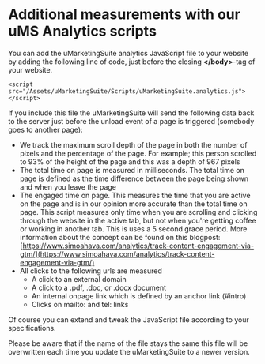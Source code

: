 # Additional measurements with our uMS Analytics scripts

You can add the uMarketingSuite analytics JavaScript file to your website by adding the following line of code, just before the closing **&lt;/body&gt;**-tag of your website.

    <script src="/Assets/uMarketingSuite/Scripts/uMarketingSuite.analytics.js"></script>

If you include this file the uMarketingSuite will send the following data back to the server just before the unload event of a page is triggered (somebody goes to another page):

- We track the maximum scroll depth of the page in both the number of pixels and the percentage of the page. For example; this person scrolled to 93% of the height of the page and this was a depth of 967 pixels
- The total time on page is measured in milliseconds. The total time on page is defined as the time difference between the page being shown and when you leave the page
- The engaged time on page. This measures the time that you are active on the page and is in our opinion more accurate than the total time on page. This script measures only time when you are scrolling and clicking through the website in the active tab, but not when you're getting coffee or working in another tab. This is uses a 5 second grace period. More information about the concept can be found on this blogpost: [https://www.simoahava.com/analytics/track-content-engagement-via-gtm/](https://www.simoahava.com/analytics/track-content-engagement-via-gtm/)
- All clicks to the following urls are measured
    - A click to an external domain
    - A click to a .pdf, .doc, or .docx document
    - An internal onpage link which is defined by an anchor link (#intro)
    - Clicks on mailto: and tel: links

Of course you can extend and tweak the JavaScript file according to your specifications.

Please be aware that if the name of the file stays the same this file will be overwritten each time you update the uMarketingSuite to a newer version.
